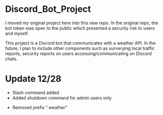 # Discord_Bot_Project
I moved my original project here into this new repo.
In the original repo, the bot token was open to the public
which presented a security risk to users and myself. 

This project is a Discord bot that communicates with a weather API.
In the future, I plan to include other components such as surverying local traffic
reports, security reports on users accessing/communicating on Discord chats.

# Update 12/28
+ Slash command added
+ Added shutdown command for admin users only

- Removed prefix ".weather"
